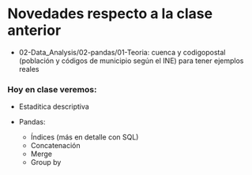 # Novedades respecto a la clase anterior

* 02-Data_Analysis/02-pandas/01-Teoria: cuenca y codigopostal (población y códigos de municipio según el INE) para tener ejemplos reales 


### Hoy en clase veremos:

* Estaditica descriptiva

* Pandas:
    * Índices (más en detalle con SQL)
    * Concatenación 
    * Merge 
    * Group by 

